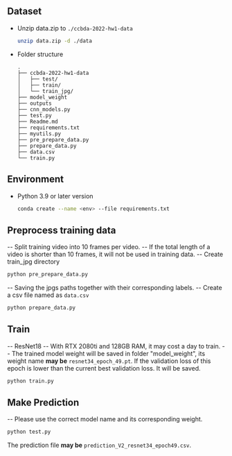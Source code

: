 ## Dataset
- Unzip data.zip to `./ccbda-2022-hw1-data`
    ```sh
    unzip data.zip -d ./data
    ```
- Folder structure
    ```
    .
    ├── ccbda-2022-hw1-data
    │   ├── test/
    │   ├── train/
    │   └── train_jpg/
    ├── model_weight
    ├── outputs
    ├── cnn_models.py
    ├── test.py
    ├── Readme.md
    ├── requirements.txt
    ├── myutils.py
    ├── pre_prepare_data.py
    ├── prepare_data.py
    ├── data.csv
    └── train.py
    ```

## Environment
- Python 3.9 or later version
    ```sh
    conda create --name <env> --file requirements.txt
    ```

## Preprocess training data
-- Split training video into 10 frames per video.
-- If the total length of a video is shorter than 10 frames, it will not be used in training data.
-- Create train_jpg directory
```sh
python pre_prepare_data.py
```
-- Saving the jpgs paths together with their corresponding labels.
-- Create a csv file named as `data.csv`
```sh
python prepare_data.py
```


## Train
-- ResNet18
-- With RTX 2080ti and 128GB RAM, it may cost a day to train.
-- The trained model weight will be saved in folder "model_weight", its weight name **may be** `resnet34_epoch_49.pt`. If the validation loss of this epoch is lower than the current best validation loss. It will be saved.
```sh
python train.py
```

## Make Prediction
-- Please use the correct model name and its corresponding weight.
```sh
python test.py
```
The prediction file **may be** `prediction_V2_resnet34_epoch49.csv`.